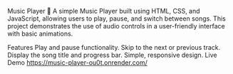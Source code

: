 Music Player 🎵
A simple Music Player built using HTML, CSS, and JavaScript, allowing users to play, pause, and switch between songs. This project demonstrates the use of audio controls in a user-friendly interface with basic animations.

Features
Play and pause functionality.
Skip to the next or previous track.
Display the song title and progress bar.
Simple, responsive design.
Live Demo   https://music-player-ou0t.onrender.com/
